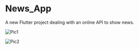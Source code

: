 # News_App

A new Flutter project dealing with an online API to show news.

![Pic1](https://github.com/user-attachments/assets/e69ea93f-775e-4094-84e7-46814a6b1b12)

![Pic2](https://github.com/user-attachments/assets/baac2ee1-c058-425c-acb2-2a38d2112d1e)
